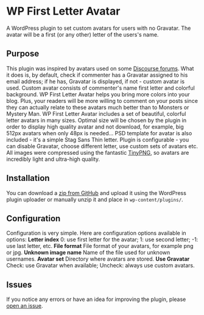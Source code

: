 WP First Letter Avatar
==============

A WordPress plugin to set custom avatars for users with no Gravatar. The avatar will be a first (or any other) letter of 
the users's name.

## Purpose

This plugin was inspired by avatars used on some [Discourse forums](http://www.discourse.org/). What it does is, by 
default, check if commenter has a Gravatar assigned to his email address; if he has, Gravatar is displayed, if not - custom
avatar is used. Custom avatar consists of commenter's name first letter and colorful background. 
WP First Letter Avatar helps you bring more colors into your blog. Plus, your readers will be more willing to comment
on your posts since they can actually relate to these avatars much better than to Monsters or Mystery Man.
WP First Letter Avatar includes a set of beautiful, colorful letter avatars in many sizes. Optimal size will be chosen 
by the plugin in order to display high quality avatar and not download, for example, big 512px avatars when only 48px is
needed... PSD template for avatar is also included - it's a simple Stag Sans Thin letter. 
Plugin is configurable - you can disable Gravatar, choose different letter, use custom sets of avatars etc.
All images were compressed using the fantastic [TinyPNG](https://tinypng.com/), so avatars are incredibly light and ultra-high 
quality.

## Installation

You can download a
[zip from GitHub](https://github.com/DanielAGW/wp-first-letter-avatar/archive/master.zip) and upload it using the WordPress
plugin uploader or manually unzip it and place in ```wp-content/plugins/```. 

## Configuration

Configuration is very simple. Here are configuration options available in options:
**Letter index**
0: use first letter for the avatar; 1: use second letter; -1: use last letter, etc.
**File format**
File format of your avatars, for example png or jpg.
**Unknown image name**
Name of the file used for unknown usernames.
**Avatar set**
Directory where avatars are stored.
**Use Gravatar**
Check: use Gravatar when available; Uncheck: always use custom avatars.

## Issues
If you notice any errors or have an idea for improving the plugin, please
[open an issue](https://github.com/DanielAGW/wp-first-letter-avatar/issues?state=open).